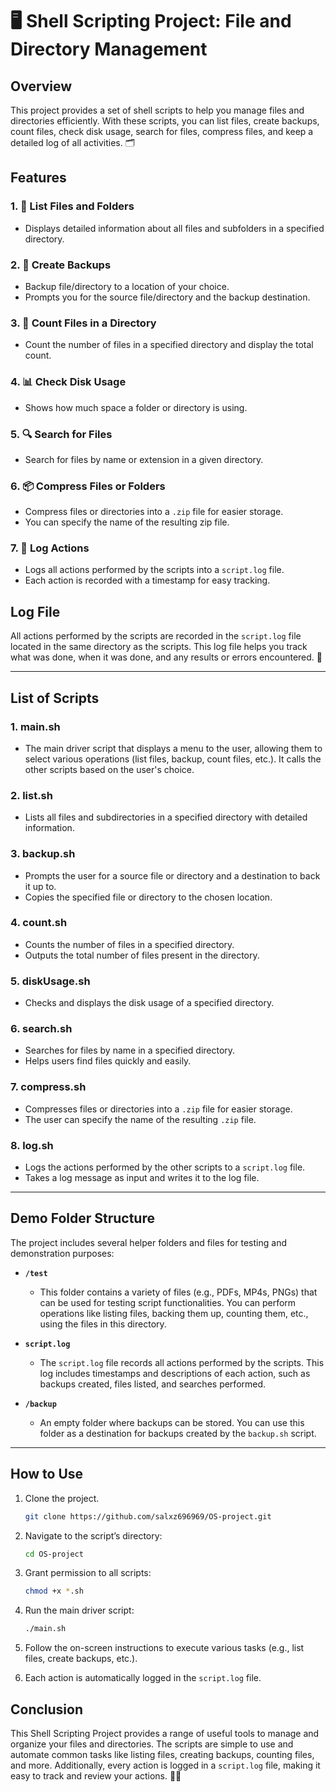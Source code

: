 
# 🖥️ Shell Scripting Project: File and Directory Management

## Overview

This project provides a set of shell scripts to help you manage files and directories efficiently. With these scripts, you can list files, create backups, count files, check disk usage, search for files, compress files, and keep a detailed log of all activities. 🗂️

## Features

### 1. 📂 **List Files and Folders**
- Displays detailed information about all files and subfolders in a specified directory.

### 2. 💾 **Create Backups**
- Backup file/directory to a location of your choice.
- Prompts you for the source file/directory and the backup destination.

### 3. 🔢 **Count Files in a Directory**
- Count the number of files in a specified directory and display the total count.

### 4. 📊 **Check Disk Usage**
- Shows how much space a folder or directory is using.

### 5. 🔍 **Search for Files**
- Search for files by name or extension in a given directory.

### 6. 📦 **Compress Files or Folders**
- Compress files or directories into a `.zip` file for easier storage.
- You can specify the name of the resulting zip file.

### 7. 📝 **Log Actions**
- Logs all actions performed by the scripts into a `script.log` file.
- Each action is recorded with a timestamp for easy tracking.

## Log File

All actions performed by the scripts are recorded in the `script.log` file located in the same directory as the scripts. This log file helps you track what was done, when it was done, and any results or errors encountered. 📜

---

## List of Scripts

### 1. **main.sh**  
- The main driver script that displays a menu to the user, allowing them to select various operations (list files, backup, count files, etc.). It calls the other scripts based on the user's choice.

### 2. **list.sh**  
- Lists all files and subdirectories in a specified directory with detailed information.

### 3. **backup.sh**  
- Prompts the user for a source file or directory and a destination to back it up to.
- Copies the specified file or directory to the chosen location.

### 4. **count.sh**  
- Counts the number of files in a specified directory.
- Outputs the total number of files present in the directory.

### 5. **diskUsage.sh**  
- Checks and displays the disk usage of a specified directory.

### 6. **search.sh**  
- Searches for files by name in a specified directory.
- Helps users find files quickly and easily.

### 7. **compress.sh**  
- Compresses files or directories into a `.zip` file for easier storage.
- The user can specify the name of the resulting `.zip` file.

### 8. **log.sh**  
- Logs the actions performed by the other scripts to a `script.log` file.
- Takes a log message as input and writes it to the log file.

---

## Demo Folder Structure

The project includes several helper folders and files for testing and demonstration purposes:

- **`/test`**  
   - This folder contains a variety of files (e.g., PDFs, MP4s, PNGs) that can be used for testing script functionalities. You can perform operations like listing files, backing them up, counting them, etc., using the files in this directory.

- **`script.log`**  
   - The `script.log` file records all actions performed by the scripts. This log includes timestamps and descriptions of each action, such as backups created, files listed, and searches performed.

- **`/backup`**  
   - An empty folder where backups can be stored. You can use this folder as a destination for backups created by the `backup.sh` script.

---

## How to Use

1. Clone the project.
   ```bash
   git clone https://github.com/salxz696969/OS-project.git
   ```
2. Navigate to the script’s directory:
   ```bash
   cd OS-project
   ```
3. Grant permission to all scripts:
   ```bash
   chmod +x *.sh
   ```

3. Run the main driver script:
   ```bash
   ./main.sh
   ```
4. Follow the on-screen instructions to execute various tasks (e.g., list files, create backups, etc.).
5. Each action is automatically logged in the `script.log` file.

## Conclusion

This Shell Scripting Project provides a range of useful tools to manage and organize your files and directories. The scripts are simple to use and automate common tasks like listing files, creating backups, counting files, and more. Additionally, every action is logged in a `script.log` file, making it easy to track and review your actions. 📝✨
